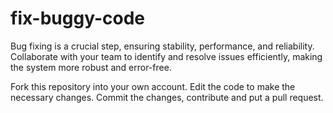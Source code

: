 # fix-buggy-code

Bug fixing is a crucial step, ensuring stability, performance, and reliability. Collaborate with your team to identify and resolve issues efficiently, making the system more robust and error-free. 

Fork this repository into your own account.
Edit the code to make the necessary changes.
Commit the changes, contribute and put a pull request.
